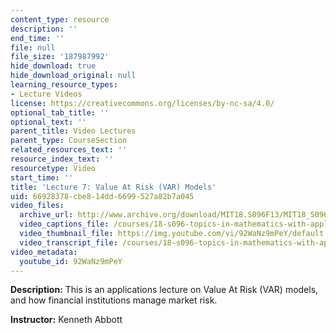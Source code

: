```yaml
---
content_type: resource
description: ''
end_time: ''
file: null
file_size: '187987992'
hide_download: true
hide_download_original: null
learning_resource_types:
- Lecture Videos
license: https://creativecommons.org/licenses/by-nc-sa/4.0/
optional_tab_title: ''
optional_text: ''
parent_title: Video Lectures
parent_type: CourseSection
related_resources_text: ''
resource_index_text: ''
resourcetype: Video
start_time: ''
title: 'Lecture 7: Value At Risk (VAR) Models'
uid: 66928378-cbe8-14dd-6699-527a82b7a045
video_files:
  archive_url: http://www.archive.org/download/MIT18.S096F13/MIT18_S096F13_lec07_300k.mp4
  video_captions_file: /courses/18-s096-topics-in-mathematics-with-applications-in-finance-fall-2013/9f5c877175f25ea2aa86d226ca41e35b_92WaNz9mPeY.vtt
  video_thumbnail_file: https://img.youtube.com/vi/92WaNz9mPeY/default.jpg
  video_transcript_file: /courses/18-s096-topics-in-mathematics-with-applications-in-finance-fall-2013/b75eea7a3809f49267f2d8ab1e5b64c6_92WaNz9mPeY.pdf
video_metadata:
  youtube_id: 92WaNz9mPeY
---
```


**Description:** This is an applications lecture on Value At Risk (VAR) models, and how financial institutions manage market risk.

**Instructor:** Kenneth Abbott

